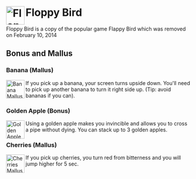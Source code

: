 <h1>
  <img src="https://upload.wikimedia.org/wikipedia/en/0/0a/Flappy_Bird_icon.png" alt="Floppy Bird icon" width="50" align="left" />
  Floppy Bird
</h1>
Floppy Bird is a copy of the popular game Flappy Bird which was removed on February 10, 2014


## Bonus and Mallus
### Banana (Mallus)
<p align="left">
  <img src="https://github.com/Youtmax654/octet-escape/assets/59399621/5bcd3a22-0199-430c-b716-b08871381fa0" alt="Banana Mallus" width="50" align="left" />
  If you pick up a banana, your screen turns upside down. You'll need to pick up another banana to turn it right side up.
  (Tip: avoid bananas if you can).
</p>

### Golden Apple (Bonus)
<p>
  <img src="https://github.com/Youtmax654/octet-escape/assets/59399621/160946b4-f7df-4f82-ae38-6d4b11bb3475" alt="Golden Apple Bonus" width="50" align="left" />
  Using a golden apple makes you invincible and allows you to cross a pipe without dying. You can stack up to 3 golden apples.
</p>

### Cherries (Mallus)
<p align="left">
  <img src="https://github.com/Youtmax654/octet-escape/assets/59399621/bbd35c2e-df1e-4854-9a13-2e687e94e07a" alt="Cherries Mallus" width="50" align="left" />
  If you pick up cherries, you turn red from bitterness and you will jump higher for 5 sec.
</p>
